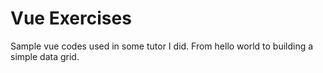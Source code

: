 # Vue Exercises

Sample vue codes used in some tutor I did. From hello world to building a simple data grid.